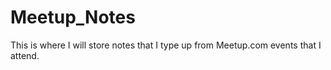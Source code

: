 Meetup_Notes
================

This is where I will store notes that I type up from Meetup.com events that I attend.